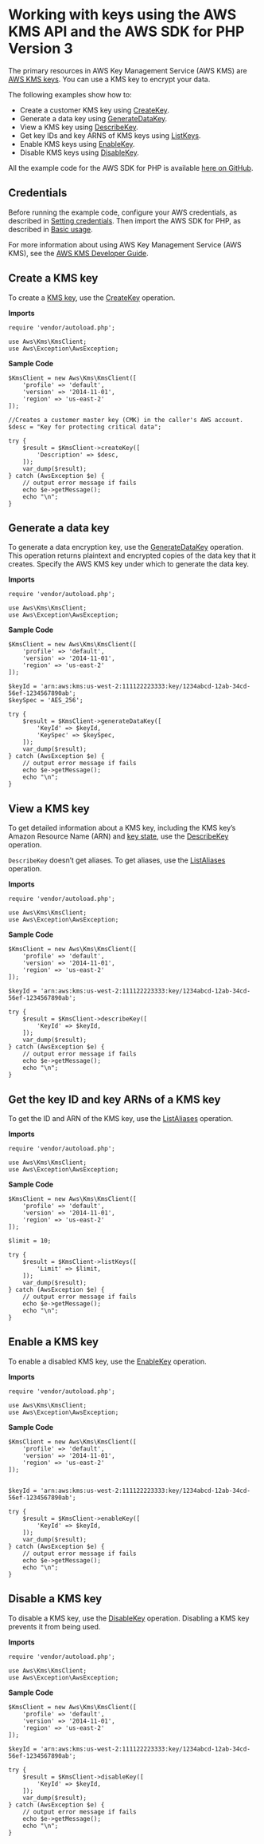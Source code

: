# Working with keys using the AWS KMS API and the AWS SDK for PHP Version 3<a name="kms-example-keys"></a>

The primary resources in AWS Key Management Service \(AWS KMS\) are [AWS KMS keys](https://docs.aws.amazon.com/kms/latest/developerguide/concepts.html#kms_keys)\. You can use a KMS key to encrypt your data\.

The following examples show how to:
+ Create a customer KMS key using [CreateKey](https://docs.aws.amazon.com/aws-sdk-php/v3/api/api-kms-2014-11-01.html#createkey)\.
+ Generate a data key using [GenerateDataKey](https://docs.aws.amazon.com/aws-sdk-php/v3/api/api-kms-2014-11-01.html#generatedatakey)\.
+ View a KMS key using [DescribeKey](https://docs.aws.amazon.com/aws-sdk-php/v3/api/api-kms-2014-11-01.html#describekey)\.
+ Get key IDs and key ARNS of KMS keys using [ListKeys](https://docs.aws.amazon.com/aws-sdk-php/v3/api/api-kms-2014-11-01.html#listkeys)\.
+ Enable KMS keys using [EnableKey](https://docs.aws.amazon.com/aws-sdk-php/v3/api/api-kms-2014-11-01.html#enablekey)\.
+ Disable KMS keys using [DisableKey](https://docs.aws.amazon.com/aws-sdk-php/v3/api/api-kms-2014-11-01.html#disablekey)\.

All the example code for the AWS SDK for PHP is available [here on GitHub](https://github.com/awsdocs/aws-doc-sdk-examples/tree/main/php/example_code)\.

## Credentials<a name="credentials"></a>

Before running the example code, configure your AWS credentials, as described in [Setting credentials](guide_credentials.md)\. Then import the AWS SDK for PHP, as described in [Basic usage](getting-started_basic-usage.md)\.

For more information about using AWS Key Management Service \(AWS KMS\), see the [AWS KMS Developer Guide](https://docs.aws.amazon.com/kms/latest/developerguide/)\.

## Create a KMS key<a name="create-a-cmk"></a>

To create a [KMS key](https://docs.aws.amazon.com/kms/latest/developerguide/concepts.html#kms_keys), use the [CreateKey](https://docs.aws.amazon.com/kms/latest/APIReference/API_CreateKey.html) operation\.

 **Imports** 

```
require 'vendor/autoload.php';

use Aws\Kms\KmsClient; 
use Aws\Exception\AwsException;
```

 **Sample Code** 

```
$KmsClient = new Aws\Kms\KmsClient([
    'profile' => 'default',
    'version' => '2014-11-01',
    'region' => 'us-east-2'
]);

//Creates a customer master key (CMK) in the caller's AWS account.
$desc = "Key for protecting critical data";

try {
    $result = $KmsClient->createKey([
        'Description' => $desc,
    ]);
    var_dump($result);
} catch (AwsException $e) {
    // output error message if fails
    echo $e->getMessage();
    echo "\n";
}
```

## Generate a data key<a name="generate-a-data-key"></a>

To generate a data encryption key, use the [GenerateDataKey](https://docs.aws.amazon.com/kms/latest/APIReference/API_GenerateDataKey.html) operation\. This operation returns plaintext and encrypted copies of the data key that it creates\. Specify the AWS KMS key under which to generate the data key\.

 **Imports** 

```
require 'vendor/autoload.php';

use Aws\Kms\KmsClient; 
use Aws\Exception\AwsException;
```

 **Sample Code** 

```
$KmsClient = new Aws\Kms\KmsClient([
    'profile' => 'default',
    'version' => '2014-11-01',
    'region' => 'us-east-2'
]);

$keyId = 'arn:aws:kms:us-west-2:111122223333:key/1234abcd-12ab-34cd-56ef-1234567890ab';
$keySpec = 'AES_256';

try {
    $result = $KmsClient->generateDataKey([
        'KeyId' => $keyId,
        'KeySpec' => $keySpec,
    ]);
    var_dump($result);
} catch (AwsException $e) {
    // output error message if fails
    echo $e->getMessage();
    echo "\n";
}
```

## View a KMS key<a name="view-a-cmk"></a>

To get detailed information about a KMS key, including the KMS key’s Amazon Resource Name \(ARN\) and [key state](https://docs.aws.amazon.com/kms/latest/developerguide/key-state.html), use the [DescribeKey](https://docs.aws.amazon.com/kms/latest/APIReference/API_DescribeKey.html) operation\.

 `DescribeKey` doesn’t get aliases\. To get aliases, use the [ListAliases](https://docs.aws.amazon.com/kms/latest/APIReference/API_ListKeys.html) operation\.

 **Imports** 

```
require 'vendor/autoload.php';

use Aws\Kms\KmsClient; 
use Aws\Exception\AwsException;
```

 **Sample Code** 

```
$KmsClient = new Aws\Kms\KmsClient([
    'profile' => 'default',
    'version' => '2014-11-01',
    'region' => 'us-east-2'
]);

$keyId = 'arn:aws:kms:us-west-2:111122223333:key/1234abcd-12ab-34cd-56ef-1234567890ab';

try {
    $result = $KmsClient->describeKey([
        'KeyId' => $keyId,
    ]);
    var_dump($result);
} catch (AwsException $e) {
    // output error message if fails
    echo $e->getMessage();
    echo "\n";
}
```

## Get the key ID and key ARNs of a KMS key<a name="get-the-key-id-and-key-arns-of-a-cmk"></a>

To get the ID and ARN of the KMS key, use the [ListAliases](https://docs.aws.amazon.com/kms/latest/APIReference/API_ListKeys.html) operation\.

 **Imports** 

```
require 'vendor/autoload.php';

use Aws\Kms\KmsClient; 
use Aws\Exception\AwsException;
```

 **Sample Code** 

```
$KmsClient = new Aws\Kms\KmsClient([
    'profile' => 'default',
    'version' => '2014-11-01',
    'region' => 'us-east-2'
]);

$limit = 10;

try {
    $result = $KmsClient->listKeys([
        'Limit' => $limit,
    ]);
    var_dump($result);
} catch (AwsException $e) {
    // output error message if fails
    echo $e->getMessage();
    echo "\n";
}
```

## Enable a KMS key<a name="enable-a-cmk"></a>

To enable a disabled KMS key, use the [EnableKey](https://docs.aws.amazon.com/kms/latest/APIReference/API_EnableKey.html) operation\.

 **Imports** 

```
require 'vendor/autoload.php';

use Aws\Kms\KmsClient; 
use Aws\Exception\AwsException;
```

 **Sample Code** 

```
$KmsClient = new Aws\Kms\KmsClient([
    'profile' => 'default',
    'version' => '2014-11-01',
    'region' => 'us-east-2'
]);


$keyId = 'arn:aws:kms:us-west-2:111122223333:key/1234abcd-12ab-34cd-56ef-1234567890ab';

try {
    $result = $KmsClient->enableKey([
        'KeyId' => $keyId,
    ]);
    var_dump($result);
} catch (AwsException $e) {
    // output error message if fails
    echo $e->getMessage();
    echo "\n";
}
```

## Disable a KMS key<a name="disable-a-cmk"></a>

To disable a KMS key, use the [DisableKey](https://docs.aws.amazon.com/kms/latest/APIReference/API_DisableKey.html) operation\. Disabling a KMS key prevents it from being used\.

 **Imports** 

```
require 'vendor/autoload.php';

use Aws\Kms\KmsClient; 
use Aws\Exception\AwsException;
```

 **Sample Code** 

```
$KmsClient = new Aws\Kms\KmsClient([
    'profile' => 'default',
    'version' => '2014-11-01',
    'region' => 'us-east-2'
]);

$keyId = 'arn:aws:kms:us-west-2:111122223333:key/1234abcd-12ab-34cd-56ef-1234567890ab';

try {
    $result = $KmsClient->disableKey([
        'KeyId' => $keyId,
    ]);
    var_dump($result);
} catch (AwsException $e) {
    // output error message if fails
    echo $e->getMessage();
    echo "\n";
}
```
